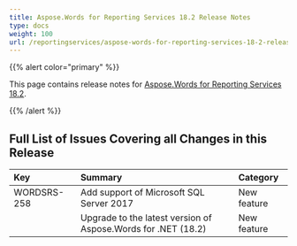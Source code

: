 ```yaml
---
title: Aspose.Words for Reporting Services 18.2 Release Notes
type: docs
weight: 100
url: /reportingservices/aspose-words-for-reporting-services-18-2-release-notes/
---
```


{{% alert color="primary" %}} 

This page contains release notes for [Aspose.Words for Reporting Services 18.2](https://downloads.aspose.com/words/reportingservices/new-releases/aspose.word-for-reporting-services-18.2-\(msi\)/).

{{% /alert %}} 

## **Full List of Issues Covering all Changes in this Release**

|Key|Summary|Category|
| :- | :- | :- |
|WORDSRS-258|Add support of Microsoft SQL Server 2017|New feature|
| |Upgrade to the latest version of Aspose.Words for .NET (18.2)|New feature|

